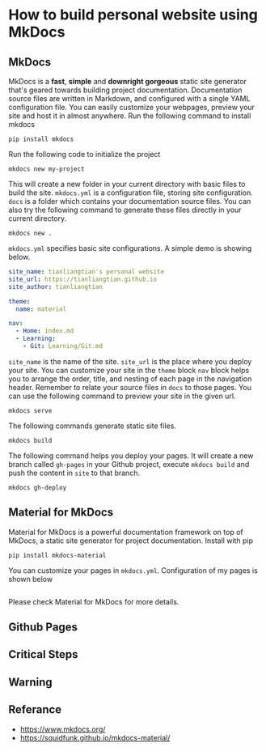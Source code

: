 # How to build personal website using MkDocs
## MkDocs
MkDocs is a **fast**, **simple** and **downright gorgeous** static site generator that's geared towards building project documentation. Documentation source files are written in Markdown, and configured with a single YAML configuration file. You can easily customize your webpages, preview your site and host it in almost anywhere.
Run the following command to install mkdocs
```
pip install mkdocs
```
Run the following code to initialize the project
```
mkdocs new my-project
```
This will create a new folder in your current directory with basic files to build the site. `mkdocs.yml` is a configuration file, storing site configuration. `docs` is a folder which contains your documentation source files. You can also try the following command to generate these files directly in your current directory.
```
mkdocs new .
```
`mkdocs.yml` specifies basic site configurations. A simple demo is showing below.
```yml
site_name: tianliangtian's personal website
site_url: https://tianliangtian.github.io
site_author: tianliangtian

theme:
  name: material

nav:
  - Home: index.md
  - Learning: 
    - Git: Learning/Git.md
```
`site_name` is the name of the site. `site_url` is the place where you deploy your site.
You can customize your site in the `theme` block
`nav` block helps you to arrange the order, title, and nesting of each page in the navigation header. Remember to relate your source files in `docs` to those pages.
You can use the following command to preview your site in the given url.
```
mkdocs serve
```
The following commands generate static site files.
```
mkdocs build
```
The following command helps you deploy your pages. It will create a new branch called `gh-pages` in your Github project, execute `mkdocs build` and push the content in `site` to that branch.
```
mkdocs gh-deploy
```
## Material for MkDocs
Material for MkDocs is a powerful documentation framework on top of MkDocs, a static site generator for project documentation.
Install with pip
```
pip install mkdocs-material
```
You can customize your pages in `mkdocs.yml`. Configuration of my pages is shown below
```yml

```
Please  check <a herf="https://squidfunk.github.io/mkdocs-material/">Material for MkDocs<a> for more details.
## Github Pages
## Critical Steps
## Warning
## Referance
* https://www.mkdocs.org/
* https://squidfunk.github.io/mkdocs-material/


